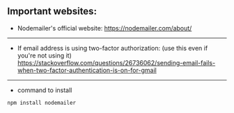 ## Important websites:
- Nodemailer's official website:
https://nodemailer.com/about/

---
 - If email address is using two-factor authorization: (use this even if you're not using it)
https://stackoverflow.com/questions/26736062/sending-email-fails-when-two-factor-authentication-is-on-for-gmail

 
 ---

 - command to install
``` js
npm install nodemailer
```